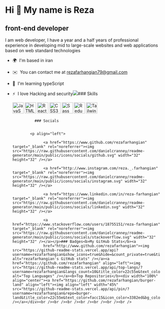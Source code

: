 Hi 👋 My name is Reza
=====================

front-end developer
-------------------

I am web developer, I have a year and a half years of professional experience in developing mid to large-scale websites and web applications based on web standard technologies

*   🌍  I'm based in iran
*   ✉️  You can contact me at [rezafarhangian79@gmail.com](mailto:rezafarhangian79@gmail.com)
*   🧠  I'm learning typeScript
*   ⚡  I love Hacking and security<a href="https://www.github.com/rezafarhangian" target="_blank" rel="noreferrer"><img
                  src="https://img.shields.io/github/followers/rezafarhangian?logo=github&style=for-the-badge&color=3382ed&labelColor=000000" /></a>### Skills<p align="left">
                                <a href="https://developer.mozilla.org/en-US/docs/Web/JavaScript" target="_blank" rel="noreferrer"><img src="https://raw.githubusercontent.com/danielcranney/readme-generator/main/public/icons/skills/javascript-colored.svg" width="36" height="36" alt="JavaScript" /></a>
                                <a href="https://developer.mozilla.org/en-US/docs/Glossary/HTML5" target="_blank" rel="noreferrer"><img src="https://raw.githubusercontent.com/danielcranney/readme-generator/main/public/icons/skills/html5-colored.svg" width="36" height="36" alt="HTML5" /></a>
                                <a href="https://reactjs.org/" target="_blank" rel="noreferrer"><img src="https://raw.githubusercontent.com/danielcranney/readme-generator/main/public/icons/skills/react-colored.svg" width="36" height="36" alt="React" /></a>
                                <a href="https://www.w3.org/TR/CSS/#css" target="_blank" rel="noreferrer"><img src="https://raw.githubusercontent.com/danielcranney/readme-generator/main/public/icons/skills/css3-colored.svg" width="36" height="36" alt="CSS3" /></a>
                                <a href="https://sass-lang.com/" target="_blank" rel="noreferrer"><img src="https://raw.githubusercontent.com/danielcranney/readme-generator/main/public/icons/skills/sass-colored.svg" width="36" height="36" alt="Sass" /></a>
                                <a href="https://redux.js.org/" target="_blank" rel="noreferrer"><img src="https://raw.githubusercontent.com/danielcranney/readme-generator/main/public/icons/skills/redux-colored.svg" width="36" height="36" alt="Redux" /></a>
                                <a href="https://tailwindcss.com/" target="_blank" rel="noreferrer"><img src="https://raw.githubusercontent.com/danielcranney/readme-generator/main/public/icons/skills/tailwindcss-colored.svg" width="36" height="36" alt="TailwindCSS" /></a>
                    </p>
                    
                  ### Socials
                  
                  
                <p align="left">
                          
                      <a href="https://www.github.com/rezafarhangian" target="_blank" rel="noreferrer"><img src="https://raw.githubusercontent.com/danielcranney/readme-generator/main/public/icons/socials/github.svg" width="32" height="32" /></a>
                          
                      <a href="http://www.instagram.com/reza._.farhangian" target="_blank" rel="noreferrer"><img src="https://raw.githubusercontent.com/danielcranney/readme-generator/main/public/icons/socials/instagram.svg" width="32" height="32" /></a>
                          
                      <a href="https://www.linkedin.com/in/reza-farhangian" target="_blank" rel="noreferrer"><img src="https://raw.githubusercontent.com/danielcranney/readme-generator/main/public/icons/socials/linkedin.svg" width="32" height="32" /></a>
                          
                      <a href="https://www.stackoverflow.com/users/18755151/reza-farhangian" target="_blank" rel="noreferrer"><img src="https://raw.githubusercontent.com/danielcranney/readme-generator/main/public/icons/socials/stackoverflow.svg" width="32" height="32" /></a></p>### Badges<b>My GitHub Stats</b><a
                      href="http://www.github.com/rezafarhangian"><img src="https://github-readme-stats.vercel.app/api?username=rezafarhangian&show_icons=true&hide=&count_private=true&title_color=22c55e&text_color=facc15&icon_color=3382ed&bg_color=000000&hide_border=true&show_icons=true" alt="rezafarhangian's GitHub stats" /></a><a href="https://github.com/rezafarhangian" align="left"><img src="https://github-readme-stats.vercel.app/api/top-langs/?username=rezafarhangian&langs_count=10&title_color=22c55e&text_color=facc15&icon_color=3382ed&bg_color=000000&hide_border=true&locale=en&custom_title=Top%20%Languages" alt="Top Languages" /></a><b>Top Repositories</b><div width="100%" align="center"><a href="https://github.com/rezafarhangian/burger-land" align="left"><img align="left" width="45%" src="https://github-readme-stats.vercel.app/api/pin/?username=rezafarhangian&repo=burger-land&title_color=22c55e&text_color=facc15&icon_color=3382ed&bg_color=000000&hide_border=true&locale=en" /></a></div><br /><br /><br /><br /><br /><br /><br />
